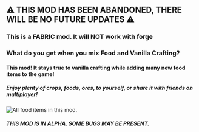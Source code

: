 ## **⚠️ THIS MOD HAS BEEN ABANDONED, THERE WILL BE NO FUTURE UPDATES** **⚠️**

### 

### **This is a FABRIC mod. It will NOT work with forge**

### What do you get when you mix Food and Vanilla Crafting?

#### This mod! It stays true to vanilla crafting while adding many new food items to the game!

##### Enjoy plenty of crops, foods, ores, to yourself, or share it with friends on multiplayer!

![All food items in this mod.](https://i.imgur.com/t8bqzi8.png)

##### **THIS MOD IS IN ALPHA. SOME BUGS MAY BE PRESENT.**
